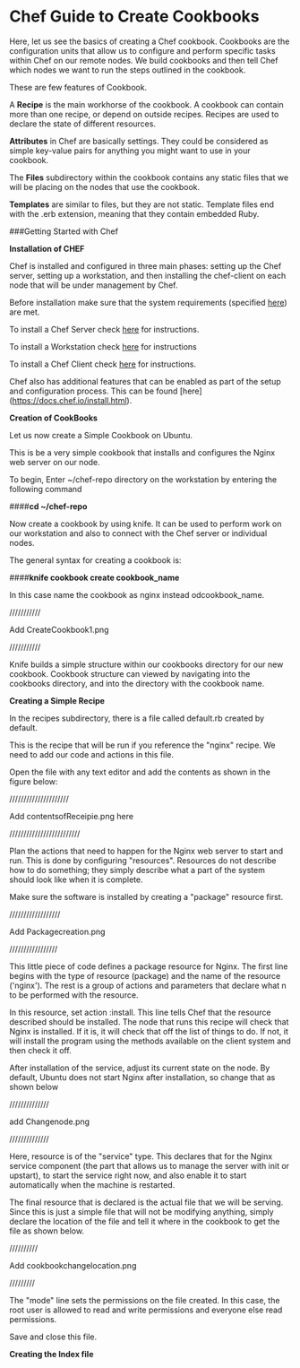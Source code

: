 # Chef Guide to Create Cookbooks

Here, let us see the basics of creating a Chef cookbook. Cookbooks are the configuration units that allow us to configure and perform specific tasks within Chef on our remote nodes. We build cookbooks and then tell Chef which nodes we want to run the steps outlined in the cookbook.

These are few features of Cookbook.

A **Recipe** is the main workhorse of the cookbook. A cookbook can contain more than one recipe, or depend on outside recipes. Recipes are used to declare the state of different resources.

**Attributes** in Chef are basically settings. They could be considered as simple key-value pairs for anything you might want to use in your cookbook.

The **Files** subdirectory within the cookbook contains any static files that we will be placing on the nodes that use the cookbook.

**Templates** are similar to files, but they are not static. Template files end with the .erb extension, meaning that they contain embedded Ruby.

###Getting Started with Chef 

**Installation of CHEF**

Chef is installed and configured in three main phases: setting up the Chef server, setting up a workstation, and then installing the chef-client on each node that will be under management by Chef.

Before installation make sure that the system requirements (specified [here](https://docs.chef.io/chef_system_requirements.html)) are met.

To install a Chef Server check [here](https://docs.chef.io/install_server.html) for instructions.

To install a Workstation check [here](https://docs.chef.io/install_dk.html) for instructions

To install a Chef Client check [here](https://docs.chef.io/install_bootstrap.html) for instructions.

Chef also has additional features that can be enabled as part of the setup and configuration process. This can be found [here] (https://docs.chef.io/install.html).

**Creation of CookBooks**

Let us now create a Simple Cookbook on Ubuntu.

This is be a very simple cookbook that installs and configures the Nginx web server on our node.

To begin, Enter ~/chef-repo directory on the workstation by entering the following command
  
####**cd ~/chef-repo**

Now create a cookbook by using knife. It can be used to perform work on our workstation and also to connect with the Chef server or individual nodes.

The general syntax for creating a cookbook is:

####**knife cookbook create cookbook_name**

In this case name the cookbook as nginx instead odcookbook_name.

///////////

Add CreateCookbook1.png

///////////


Knife builds a simple structure within our cookbooks directory for our new cookbook. Cookbook structure can viewed by navigating into the cookbooks directory, and into the directory with the cookbook name.

**Creating a Simple Recipe**

In the recipes subdirectory, there is a file called default.rb created by default.

This is the recipe that will be run if you reference the "nginx" recipe. We need to add our code and actions in this file.

Open the file with any text editor and add the contents as shown in the figure below:

/////////////////////

Add contentsofReceipie.png here

/////////////////////////

Plan the actions that need to happen for the Nginx web server to start and run. This is done by configuring "resources". Resources do not describe how to do something; they simply describe what a part of the system should look like when it is complete.

Make sure the software is installed by creating a "package" resource first.

//////////////////

Add Packagecreation.png

/////////////////

This little piece of code defines a package resource for Nginx. The first line begins with the type of resource (package) and the name of the resource ('nginx'). The rest is a group of actions and parameters that declare what n to be performed with the resource.

In this resource, set action :install. This line tells Chef that the resource described should be installed. The node that runs this recipe will check that Nginx is installed. If it is, it will check that off the list of things to do. If not, it will install the program using the methods available on the client system and then check it off.

After installation of the service, adjust its current state on the node. By default, Ubuntu does not start Nginx after installation, so change that as shown below

//////////////

add Changenode.png

//////////////

Here, resource is of the "service" type. This declares that for the Nginx service component (the part that allows us to manage the server with init or upstart), to start the service right now, and also enable it to start automatically when the machine is restarted.

The final resource that is declared is the actual file that we will be serving. Since this is just a simple file that will not be modifying anything, simply declare the location of the file and tell it where in the cookbook to get the file as shown below.

//////////

Add cookbookchangelocation.png


/////////


The "mode" line sets the permissions on the file created. In this case, the root user is allowed to read and write permissions and everyone else read permissions.

Save and close this file.

**Creating the Index file**
